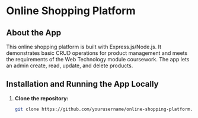 # Online Shopping Platform

## About the App

This online shopping platform is built with Express.js/Node.js. It demonstrates basic CRUD operations for product management and meets the requirements of the Web Technology module coursework. The app lets an admin create, read, update, and delete products.

## Installation and Running the App Locally

1. **Clone the repository:**
   ```bash
   git clone https://github.com/yourusername/online-shopping-platform.git

